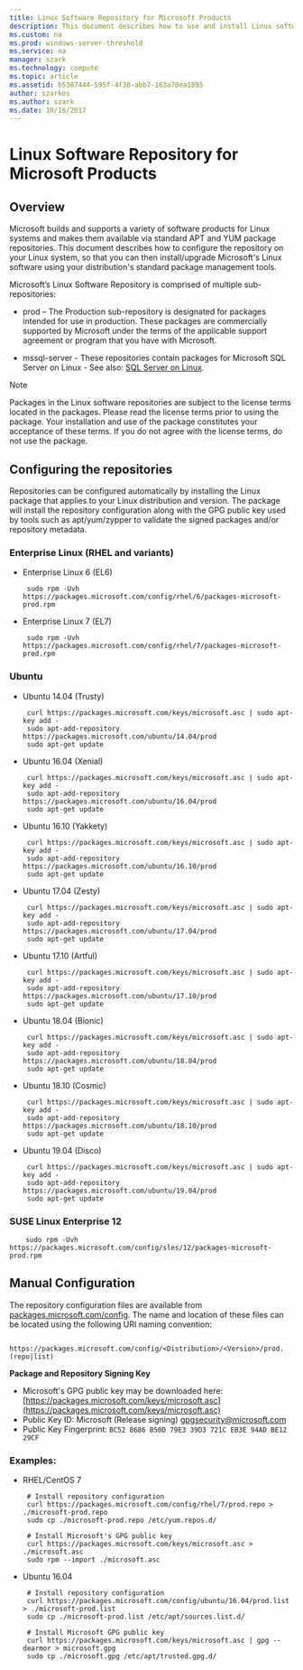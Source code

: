 ```yaml
---
title: Linux Software Repository for Microsoft Products
description: This document describes how to use and install Linux software packages for Microsoft products.
ms.custom: na
ms.prod: windows-server-threshold
ms.service: na
manager: szark
ms.technology: compute
ms.topic: article
ms.assetid: b5387444-595f-4f38-abb7-163a70ea1895
author: szarkos
ms.author: szark
ms.date: 10/16/2017
---
```

# Linux Software Repository for Microsoft Products

## Overview
Microsoft builds and supports a variety of software products for Linux systems and makes them available via standard APT and YUM package repositories. This document describes how to configure the repository on your Linux system, so that you can then install/upgrade Microsoft's Linux software using your distribution's standard package management tools.

Microsoft’s Linux Software Repository is comprised of multiple sub-repositories:

 - prod – The Production sub-repository is designated for packages intended for use in production. These packages are commercially supported by Microsoft under the terms of the applicable support agreement or program that you have with Microsoft.

 - mssql-server - These repositories contain packages for Microsoft SQL Server on Linux - See also: [SQL Server on Linux](https://www.microsoft.com/en-us/sql-server/sql-server-vnext-including-Linux).

>[!Note]
Packages in the Linux software repositories are subject to the license terms located in the packages. Please read the license terms prior to using the package. Your installation and use of the package constitutes your acceptance of these terms. If you do not agree with the license terms, do not use the package.


## Configuring the repositories
Repositories can be configured automatically by installing the Linux package that applies to your Linux distribution and version. The package will install the repository configuration along with the GPG public key used by tools such as apt/yum/zypper to validate the signed packages and/or repository metadata.

### Enterprise Linux (RHEL and variants)

 - Enterprise Linux 6 (EL6)

		sudo rpm -Uvh https://packages.microsoft.com/config/rhel/6/packages-microsoft-prod.rpm

 - Enterprise Linux 7 (EL7)

		sudo rpm -Uvh https://packages.microsoft.com/config/rhel/7/packages-microsoft-prod.rpm


### Ubuntu

 - Ubuntu 14.04 (Trusty)

		curl https://packages.microsoft.com/keys/microsoft.asc | sudo apt-key add -
		sudo apt-add-repository https://packages.microsoft.com/ubuntu/14.04/prod
		sudo apt-get update

 - Ubuntu 16.04 (Xenial)

		curl https://packages.microsoft.com/keys/microsoft.asc | sudo apt-key add -
		sudo apt-add-repository https://packages.microsoft.com/ubuntu/16.04/prod
		sudo apt-get update

 - Ubuntu 16.10 (Yakkety)	

		curl https://packages.microsoft.com/keys/microsoft.asc | sudo apt-key add -
		sudo apt-add-repository https://packages.microsoft.com/ubuntu/16.10/prod
		sudo apt-get update

 - Ubuntu 17.04 (Zesty)
 
 		curl https://packages.microsoft.com/keys/microsoft.asc | sudo apt-key add -
		sudo apt-add-repository https://packages.microsoft.com/ubuntu/17.04/prod
		sudo apt-get update

 - Ubuntu 17.10 (Artful)
 
 		curl https://packages.microsoft.com/keys/microsoft.asc | sudo apt-key add -
		sudo apt-add-repository https://packages.microsoft.com/ubuntu/17.10/prod
		sudo apt-get update

 - Ubuntu 18.04 (Bionic)
 
 		curl https://packages.microsoft.com/keys/microsoft.asc | sudo apt-key add -
		sudo apt-add-repository https://packages.microsoft.com/ubuntu/18.04/prod
		sudo apt-get update

 - Ubuntu 18.10 (Cosmic)
 
 		curl https://packages.microsoft.com/keys/microsoft.asc | sudo apt-key add -
		sudo apt-add-repository https://packages.microsoft.com/ubuntu/18.10/prod
		sudo apt-get update

 - Ubuntu 19.04 (Disco)
 
 		curl https://packages.microsoft.com/keys/microsoft.asc | sudo apt-key add -
		sudo apt-add-repository https://packages.microsoft.com/ubuntu/19.04/prod
		sudo apt-get update


### SUSE Linux Enterprise 12

		sudo rpm -Uvh https://packages.microsoft.com/config/sles/12/packages-microsoft-prod.rpm


## Manual Configuration
The repository configuration files are available from [packages.microsoft.com/config](https://packages.microsoft.com/config/). The name and location of these files can be located using the following URI naming convention:

		https://packages.microsoft.com/config/<Distribution>/<Version>/prod.(repo|list)

**Package and Repository Signing Key**

 - Microsoft's GPG public key may be downloaded here: [https://packages.microsoft.com/keys/microsoft.asc](https://packages.microsoft.com/keys/microsoft.asc)
 - Public Key ID: Microsoft (Release signing) <gpgsecurity@microsoft.com>
 - Public Key Fingerprint: `BC52 8686 B50D 79E3 39D3 721C EB3E 94AD BE12 29CF`

### Examples:

 - RHEL/CentOS 7

		# Install repository configuration
		curl https://packages.microsoft.com/config/rhel/7/prod.repo > ./microsoft-prod.repo
		sudo cp ./microsoft-prod.repo /etc/yum.repos.d/

		# Install Microsoft's GPG public key
		curl https://packages.microsoft.com/keys/microsoft.asc > ./microsoft.asc
		sudo rpm --import ./microsoft.asc

 - Ubuntu 16.04

		# Install repository configuration
		curl https://packages.microsoft.com/config/ubuntu/16.04/prod.list > ./microsoft-prod.list
		sudo cp ./microsoft-prod.list /etc/apt/sources.list.d/

		# Install Microsoft GPG public key
		curl https://packages.microsoft.com/keys/microsoft.asc | gpg --dearmor > microsoft.gpg
		sudo cp ./microsoft.gpg /etc/apt/trusted.gpg.d/



